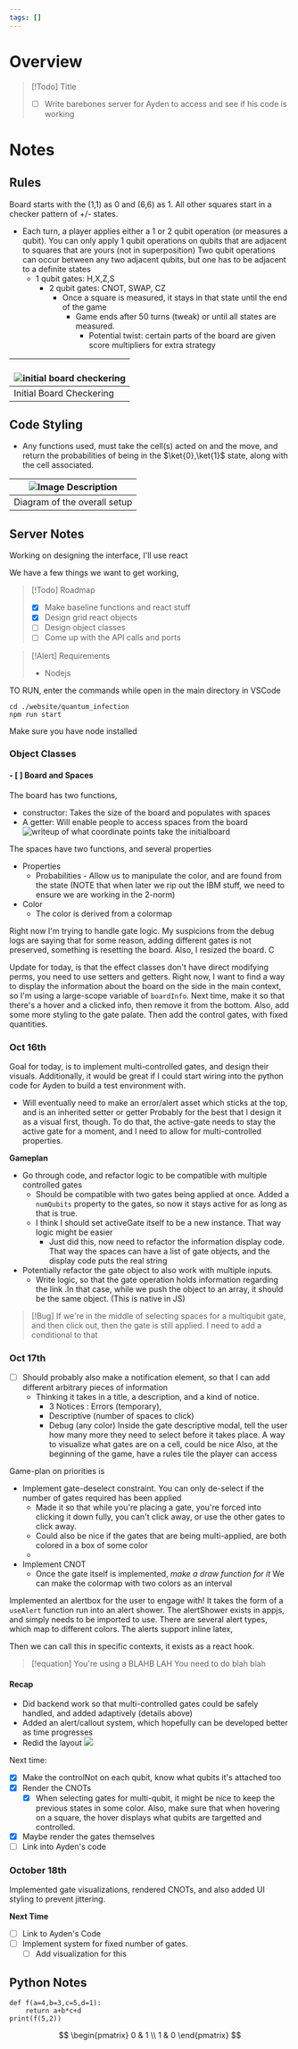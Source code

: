 ```yaml
---
tags: []
---
```

# Overview


> [!Todo] Title
> - [ ] Write barebones server for Ayden to access and see if his code is working

# Notes

## Rules
Board starts with the (1,1) as 0 and (6,6) as 1. All other squares start in a checker pattern of +/- states.

- Each turn, a player applies either a 1 or 2 qubit operation (or measures a qubit). You can only apply 1 qubit operations on qubits that are adjacent to squares that are yours (not in superposition) Two qubit operations can occur between any two adjacent qubits, but one has to be adjacent to a definite states
    - 1 qubit gates: H,X,Z,S
        - 2 qubit gates: CNOT, SWAP, CZ
            - Once a square is measured, it stays in that state until the end of the game
                - Game ends after 50 turns (tweak) or until all states are measured.
                    - Potential twist: certain parts of the board are given score multipliers for extra strategy

| <br>![initial board checkering](assets/Starting%20Board.jpg)<br> |
| ---------------------------------------------------------------- |
| Initial Board Checkering                                         |


## Code Styling

- Any functions used, must take the cell(s) acted on and the move, and return the probabilities of being in the $\ket{0},\ket{1}$ state, along with the cell associated.



| ![Image Description](assets/Server%20Diagram.jpg) |
| ------------------------------------------------- |
| Diagram of the overall setup                      |



## Server Notes
Working on designing the interface, I'll use react

We have a few things we want to get working, 

> [!Todo] Roadmap
> - [x] Make baseline functions and react stuff
> - [x] Design grid react objects
> - [ ] Design object classes
> - [ ] Come up with the API calls and ports


> [!Alert] Requirements
> - Nodejs

TO RUN, enter the commands while open in the main directory in VSCode
```
cd ./website/quantum_infection
npm run start
```
Make sure you have node installed
### Object Classes

#### - [ ] Board and Spaces
The board has two functions, 
- constructor: Takes the size of the board and populates with spaces
- A getter: Will enable people to access spaces from the board
![writeup of what coordinate points take the initialboard](assets/Grid%20Size%20Spaces.png)


The spaces have two functions, and several properties
- Properties
	- Probabilities - Allow us to manipulate the color, and are found from the state (NOTE that when later we rip out the IBM stuff, we need to ensure we are working in the 2-norm)
- Color
	- The color is derived from a colormap

Right now I'm trying to handle gate logic. My suspicions from the debug logs are saying that for some reason, adding different gates is not preserved, something is resetting the board. 
Also, I resized the board.
C

Update for today, is that the effect classes don't have direct modifying perms, you need to use setters and getters. Right now, I want to find a way to display the information about the board on the side in the main context, so I'm using a large-scope variable of `boardInfo`. 
Next time, make it so that there's a hover and a clicked info, then remove it from the bottom.
Also, add some more styling to the gate palate. Then add the control gates, with fixed quantities.
### Oct 16th
Goal for today, is to implement multi-controlled gates, and design their visuals. Additionally, it would be great if I could start wiring into the python code for Ayden to build a test environment with. 
- Will eventually need to make an error/alert asset which sticks at the top, and is an inherited setter or getter
Probably for the best that I design it as a visual first, though. To do that, the active-gate needs to stay the active gate for a moment, and I need to allow for multi-controlled properties.

**Gameplan**
- Go through code, and refactor logic to be compatible with multiple controlled gates
	- Should be compatible with two gates being applied at once. Added a `numQubits` property to the gates, so now it stays active for as long as that is true.
	- I think I should set activeGate itself to be a new instance. That way logic might be easier
		- Just did this, now need to refactor the information display code. That way the spaces can have a list of gate objects, and the display code puts the real string
- Potentially refactor the gate object to also work with multiple inputs.
	- Write logic, so that the gate operation holds information regarding the link .In that case, while we push the object to an array, it should be the same object. (This is native in JS)


> [!Bug] If we're in the middle of selecting spaces for a multiqubit gate, and then click out, then the gate is still applied. I need to add a conditional to that

### Oct 17th 
- [ ] Should probably also make a notification element, so that I can add different arbitrary pieces of information
	- Thinking it takes in a title, a description, and a kind of notice. 
		- 3 Notices : Errors (temporary),
		- Descriptive (number of spaces to click)
		- Debug (any color) 
Inside the gate descriptive modal, tell the user how many more they need to select before it takes place.
A way to visualize what gates are on a cell, could be nice
Also, at the beginning of the game, have a rules tile the player can access

Game-plan on priorities is
- Implement gate-deselect constraint. You can only de-select if the number of gates required has been applied
	- Made it so that while you're placing a gate, you're forced into clicking it down fully, you can't click away, or use the other gates to click away.
	- Could also be nice if the gates that are being multi-applied, are both colored in a box of some color
	- 
- Implement CNOT
	- Once the gate itself is implemented, *make a draw function for it* 
We can make the colormap with two colors as an interval

Implemented an alertbox for the user to engage with! It takes the form of a `useAlert` function run into an alert shower. The alertShower exists in appjs, and simply needs to be imported to use. There are several alert types, which map to different colors. The alerts support inline latex,

Then we can call this in specific contexts, it exists as a react hook.


> [!equation] You're using a BLAHB LAH
> You need to do blah blah 

#### Recap
- Did backend work so that multi-controlled gates could be safely handled, and added adaptively (details above)
- Added an alert/callout system, which hopefully can be developed better as time progresses
- Redid the layout
![](assets/Pasted%20image%2020241017203424.png)

Next time:
- [x] Make the controlNot on each qubit, know what qubits it's attached too
- [x] Render the CNOTs
	- [x] When selecting gates for multi-qubit, it might be nice to keep the previous states in some color. Also, make sure that when hovering on a square, the hover displays what qubits are targetted and controlled. 
- [x] Maybe render the gates themselves
- [ ] Link into Ayden's code

### October 18th
Implemented gate visualizations, rendered CNOTs, and also added UI styling to prevent jittering.

**Next Time**
- [ ] Link to Ayden's Code
- [ ] Implement system for fixed number of gates.
	- [ ] Add visualization for this
## Python Notes




```run-python
def f(a=4,b=3,c=5,d=1):
	return a+b*c+d
print(f(5,2))
```


$$
\begin{pmatrix}
0 & 1 \\
1 & 0
\end{pmatrix}
$$
